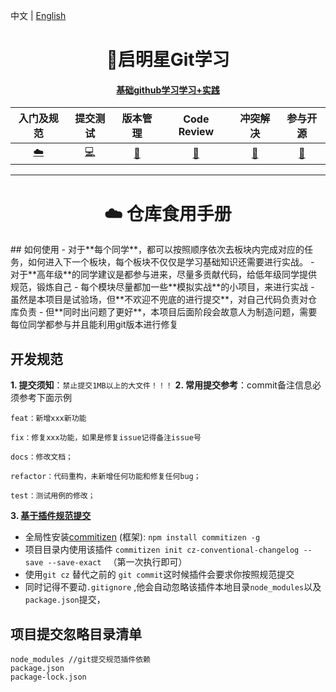 中文   |   [English](./README-EN.md)

<h1 align="center"> 🚀启明星Git学习 </h1>
<h4 align="center"><a href="https://#" target="_blank">基础github学习学习+实践</a></h4>
  

|入门及规范|提交测试|版本管理|Code Review| 冲突解决 |参与开源 |
| :---------------------------------------------------------------------------------------: | :----------------------------------------------------------------------------: | :-------------------------------------------------------------------: | :----------------------------------------------------------------------------: | :----------------------------------------------------------: | :----------------------------------------------:  |
| [☁️](./Lv1小白入门) | [💻](./Lv2提交测试) | [💾](./Lv3版本管理) | [🎨](./Lv4代码审查) | [🔧](./Lv5冲突解决) | [🐍](./Lv6参与开源) | 

---
<h1 align="center"> ☁️ 仓库食用手册</h1>
## 如何使用
- 对于**每个同学**，都可以按照顺序依次去板块内完成对应的任务，如何进入下一个板块，每个板块不仅仅是学习基础知识还需要进行实战。
- 对于**高年级**的同学建议是都参与进来，尽量多贡献代码，给低年级同学提供规范，锻炼自己
- 每个模块尽量都加一些**模拟实战**的小项目，来进行实战
- 虽然是本项目是试验场，但**不欢迎不兜底的进行提交**，对自己代码负责对仓库负责
- 但**同时出问题了更好**，本项目后面阶段会故意人为制造问题，需要每位同学都参与并且能利用git版本进行修复

## 开发规范
**1. 提交须知**：`禁止提交1MB以上的大文件！！！` 
**2. 常用提交参考**：commit备注信息必须参考下面示例

```
feat：新增xxx新功能

fix：修复xxx功能，如果是修复issue记得备注issue号

docs：修改文档；

refactor：代码重构，未新增任何功能和修复任何bug；

test：测试用例的修改；
```

**3. [基于插件规范提交](https://blog.csdn.net/qq_39996837/article/details/91345528)**

- 全局性安装[commitizen](https://github.com/commitizen/cz-cli) (框架): `npm install commitizen -g` 
- 项目目录内使用该插件 `commitizen init cz-conventional-changelog --save --save-exact
` （第一次执行即可）
- 使用`git cz` 替代之前的 `git commit`这时候插件会要求你按照规范提交  
- 同时记得不要动`.gitignore` ,他会自动忽略该插件本地目录`node_modules`以及`package.json`提交，


## 项目提交忽略目录清单
```
node_modules //git提交规范插件依赖
package.json 
package-lock.json
```
